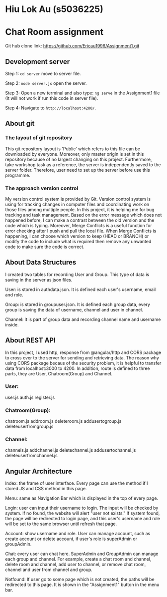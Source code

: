 # Hiu Lok Au (s5036225)
# Chat Room assignment
Git hub clone link: https://github.com/Ericau1996/Assignment1.git

## Development server
Step 1: `cd server` move to server file.

Step 2: `node server.js` open the server.

Step 3: Open a new terminal and also type: `ng serve` in the Assignment1 file (It will not work if run this code in server file).

Step 4: Navigate to `http://localhost:4200/`.

## About git
### The layout of git repository
This git repository layout is 'Public' which refers to this file can be downloaded by everyone. Moreover, only master origin is set in this repository because of no largest changing on this project. Furthermore, take workshop task as a reference, the server is independently saved to the server folder. Therefore, user need to set up the server before use this programme.

### The approach version control
My version control system is provided by Git. Version control system is using for tracking changes in computer files and coordinating work on those files among multiple people. In this project, it is helping me for bug tracking and task management. Based on the error message which does not happened before, I can make a contrast between the old version and the code which is typing. Moreover, Merge Conflicts is a useful function for error checking after I push and pull the local file. When Merge Conflicts is happening, I can choose which version to keep (HEAD or BRANCH) or modify the code to include what is required then remove any unwanted code to make sure the code is correct.

## About Data Structures
I created two tables for recording User and Group. This type of data is saving in the server as json files.

User: is stored in authdata.json. It is defined each user's username, email and role.

Group: is stored in groupuser.json. It is defined each group data, every group is saving the data of username, channel and user in channel.

Channel: It is part of group data and recording channel name and username inside.

## About REST API	
In this project, I used http, response from @angular/http and CORS package to cross over to the server for sending and retrieving data. The reason why using CORS package becaus of the security problem, it is helpful to transfer data from localhost:3000 to 4200. In addition, route is defined to three parts, they are User, Chatroom(Group) and Channel.

### User:
user.js
auth.js
register.js

### Chatroom(Group):
chatroom.js
addroom.js
deleteroom.js
addusertogroup.js
deleteuserfromgroup.js


### Channel:
channels.js
addchannel.js
deletechannel.js
addusertochannel.js
deleteuserfromchannel.js

## Angular Architecture
Index: the frame of user interface. Every page can use the method if I stored JS and CSS method in this page.

Menu: same as Navigation Bar which is displayed in the top of every page.

Login: user can input their username to login. The input will be checked by system. If no found, the website will alert "user not exists." If system found, the page will be redirected to login page, and this user's username and role will be set to the same browser until refresh that page.

Account: show username and role. User can manage account, such as create account or delete account, if user's role is superAdmin or groupAdmin.

Chat: every user can chat here. SuperAdmin and GroupAdmin can manage each group and channel. For example, create a chat room and channel, delete room and channel, add user to channel, or remove chat room, channel and user from channel and group.

Notfound: If user go to some page which is not created, the paths will be redirected to this page. It is shown in the "Assignment1" button in the menu bar.
